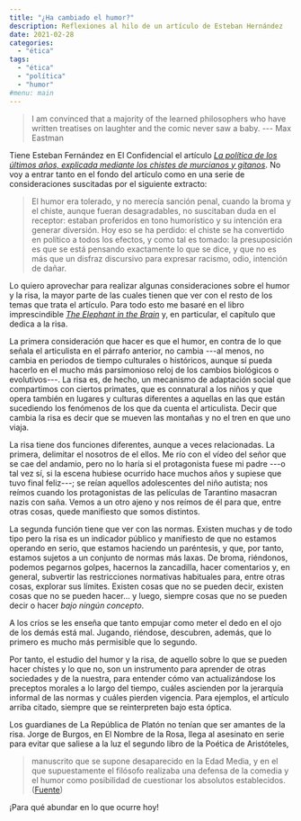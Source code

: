```yaml
---
title: "¿Ha cambiado el humor?"
description: Reflexiones al hilo de un artículo de Esteban Hernández
date: 2021-02-28
categories:
  - "ética"
tags:
  - "ética"
  - "política"
  - "humor"
#menu: main
---
```


> I am convinced that a majority of the learned philosophers who have written treatises on laughter and the comic never saw a baby. --- Max Eastman

Tiene Esteban Fernández en El Confidencial el artículo [_La política de los últimos años, explicada mediante los chistes de murcianos y gitanos_](https://blogs.elconfidencial.com/alma-corazon-vida/tribuna/2018-08-28/la-politica-de-los-ultimos-anos-explicada-mediante-los-chistes-de-gitanos_1608955/). No voy a entrar tanto en el fondo del artículo como en una serie de consideraciones suscitadas por el siguiente extracto:

> El humor era tolerado, y no merecía sanción penal, cuando la broma y el chiste, aunque fueran desagradables, no suscitaban duda en el receptor: estaban proferidos en tono humorístico y su intención era generar diversión. Hoy eso se ha perdido: el chiste se ha convertido en político a todos los efectos, y como tal es tomado: la presuposición es que se está pensando exactamente lo que se dice, y que no es más que un disfraz discursivo para expresar racismo, odio, intención de dañar.

Lo quiero aprovechar para realizar algunas consideraciones sobre el humor y la risa, la mayor parte de las cuales tienen que ver con el resto de los temas que trata el artículo. Para todo esto me basaré en el libro imprescindible [_The Elephant in the Brain_](https://www.elephantinthebrain.com/) y, en particular, el capítulo que dedica a la risa.

La primera consideración que hacer es que el humor, en contra de lo que señala el articulista en el párrafo anterior, no cambia ---al menos, no cambia en periodos de tiempo culturales o históricos, aunque sí pueda hacerlo en el mucho más parsimonioso reloj de los cambios biológicos o evolutivos---. La risa es, de hecho, un mecanismo de adaptación social que compartimos con ciertos primates, que es connatural a los niños y que opera también en lugares y culturas diferentes a aquellas en las que están sucediendo los fenómenos de los que da cuenta el articulista. Decir que cambia la risa es decir que se mueven las montañas y no el tren en que uno viaja.

La risa tiene dos funciones diferentes, aunque a veces relacionadas. La primera, delimitar el nosotros de el ellos. Me río con el vídeo del señor que se cae del andamio, pero no lo haría si el protagonista fuese mi padre ---o tal vez sí, si la escena hubiese ocurrido hace muchos años y supiese que tuvo final feliz---; se reían aquellos adolescentes del niño autista; nos reímos cuando los protagonistas de las películas de Tarantino masacran nazis con saña. Vemos a un otro ajeno y nos reímos de él para que, entre otras cosas, quede manifiesto que somos distintos.

La segunda función tiene que ver con las normas. Existen muchas y de todo tipo pero la risa es un indicador público y manifiesto de que no estamos operando en serio, que estamos haciendo un paréntesis, y que, por tanto, estamos sujetos a un conjunto de normas más laxas. De broma, riéndonos, podemos pegarnos golpes, hacernos la zancadilla, hacer comentarios y, en general, subvertir las restricciones normativas habituales para, entre otras cosas, explorar sus límites. Existen cosas que no se pueden decir, existen cosas que no se pueden hacer... y luego, siempre cosas que no se pueden decir o hacer _bajo ningún concepto_.

A los críos se les enseña que tanto empujar como meter el dedo en el ojo de los demás está mal. Jugando, riéndose, descubren, además, que lo primero es mucho más permisible que lo segundo.

Por tanto, el estudio del humor y la risa, de aquello sobre lo que se pueden hacer chistes y lo que no, son un instrumento para aprender de otras sociedades y de la nuestra, para entender cómo van actualizándose los preceptos morales a lo largo del tiempo, cuáles ascienden por la jerarquía informal de las normas y cuáles pierden vigencia. Para ejemplos, el artículo arriba citado, siempre que se reinterpreten bajo esta óptica.

Los guardianes de La República de Platón no tenían que ser amantes de la risa. Jorge de Burgos, en El Nombre de la Rosa, llega al asesinato en serie para evitar que saliese a la luz el segundo libro de la Poética de Aristóteles,

> manuscrito que se supone desaparecido en la Edad Media, y en el que supuestamente el filósofo realizaba una defensa de la comedia y el humor como posibilidad de cuestionar los absolutos establecidos. ([Fuente](https://es.wikipedia.org/wiki/El_nombre_de_la_rosa))

¡Para qué abundar en lo que ocurre hoy!